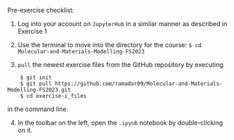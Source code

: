 Pre-exercise checklist:

1. Log into your account on `JupyterHub` in a similar manner as described in Exercise 1
2. Use the terminal to move into the directory for the course:
`$ cd Molecular-and-Materials-Modelling-FS2023`

3. `pull` the newest exercise files from the GitHub repository by executing
```
    $ git init
    $ git pull https://github.com/ramador09/Molecular-and-Materials-Modelling-FS2023.git
    $ cd exercise-i_files
```
in the command line.

4. In the toolbar on the left, open the `.ipynb` notebook by double-clicking on it.
